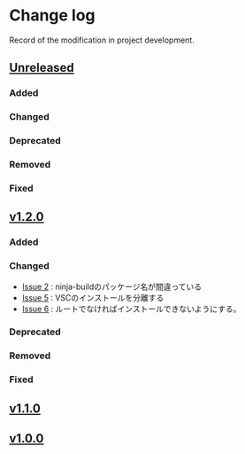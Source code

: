 # Change log
Record of the modification in project development.

## [Unreleased]

### Added
### Changed
### Deprecated
### Removed
### Fixed


## [v1.2.0]

### Added
### Changed
- [Issue 2](https://github.com/suikan4github/pico-env-easy/issues/2) : ninja-buildのパッケージ名が間違っている
- [Issue 5](https://github.com/suikan4github/pico-env-easy/issues/5) :  VSCのインストールを分離する
- [Issue 6](https://github.com/suikan4github/pico-env-easy/issues/6) :  ルートでなければインストールできないようにする。

### Deprecated
### Removed
### Fixed

## [v1.1.0]
## [v1.0.0]


[Unreleased]: https://github.com/suikan4github/murasaki/compare/v1.2.0...develop
[v1.2.0]: https://github.com/suikan4github/murasaki/compare/v1.2.0...v1.1.0
[v1.1.0]: https://github.com/suikan4github/murasaki/compare/v1.0.0...v1.1.0
[v1.0.0]: https://github.com/suikan4github/murasaki/compare/v0.0.0...v1.0.0
